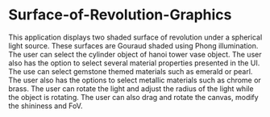 # Surface-of-Revolution-Graphics
This application displays two shaded surface of revolution under a spherical light source. These surfaces are Gouraud shaded using Phong illumination. The user can select the cylinder object of hanoi tower vase object. The user also has the option to select several material properties presented in the UI. The use can select gemstone themed materials such as emerald or pearl. The user also has the options to select metallic materials such as chrome or brass. The user can rotate the light and adjust the radius of the light while the object is rotating. The user can also drag and rotate the canvas, modify the shininess and FoV. 
